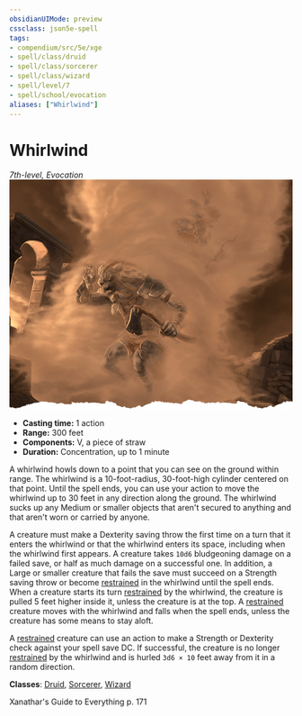 ```yaml
---
obsidianUIMode: preview
cssclass: json5e-spell
tags:
- compendium/src/5e/xge
- spell/class/druid
- spell/class/sorcerer
- spell/class/wizard
- spell/level/7
- spell/school/evocation
aliases: ["Whirlwind"]
---
```

# Whirlwind
*7th-level, Evocation*  
![](../../../assets/img/whirlwind.png)  

- **Casting time:** 1 action
- **Range:** 300 feet
- **Components:** V, a piece of straw
- **Duration:** Concentration, up to 1 minute

A whirlwind howls down to a point that you can see on the ground within range. The whirlwind is a 10-foot-radius, 30-foot-high cylinder centered on that point. Until the spell ends, you can use your action to move the whirlwind up to 30 feet in any direction along the ground. The whirlwind sucks up any Medium or smaller objects that aren't secured to anything and that aren't worn or carried by anyone.

A creature must make a Dexterity saving throw the first time on a turn that it enters the whirlwind or that the whirlwind enters its space, including when the whirlwind first appears. A creature takes `10d6` bludgeoning damage on a failed save, or half as much damage on a successful one. In addition, a Large or smaller creature that fails the save must succeed on a Strength saving throw or become [restrained](../../5e-rules/conditions.md.md##restrained) in the whirlwind until the spell ends. When a creature starts its turn [restrained](../../5e-rules/conditions.md##restrained) by the whirlwind, the creature is pulled 5 feet higher inside it, unless the creature is at the top. A [restrained](../../5e-rules/conditions.md##restrained) creature moves with the whirlwind and falls when the spell ends, unless the creature has some means to stay aloft.

A [restrained](../../5e-rules/conditions.md##restrained) creature can use an action to make a Strength or Dexterity check against your spell save DC. If successful, the creature is no longer [restrained](../../5e-rules/conditions.md.md##restrained) by the whirlwind and is hurled `3d6 × 10` feet away from it in a random direction.

**Classes**: [Druid](../classes/druid.md#), [Sorcerer](../classes/sorcerer.md#), [Wizard](../classes/wizard.md#)

Xanathar's Guide to Everything p. 171
